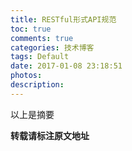 ```yaml
---
title: RESTful形式API规范
toc: true
comments: true
categories: 技术博客
tags: Default
date: 2017-01-08 23:18:51
photos:
description:
---
```


以上是摘要
<!--more-->


**转载请标注原文地址**



